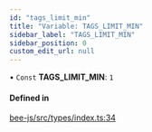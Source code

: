 ```yaml
---
id: "tags_limit_min"
title: "Variable: TAGS_LIMIT_MIN"
sidebar_label: "TAGS_LIMIT_MIN"
sidebar_position: 0
custom_edit_url: null
---
```


• `Const` **TAGS\_LIMIT\_MIN**: ``1``

#### Defined in

[bee-js/src/types/index.ts:34](https://github.com/ethersphere/bee-js/blob/74056cb/src/types/index.ts#L34)
